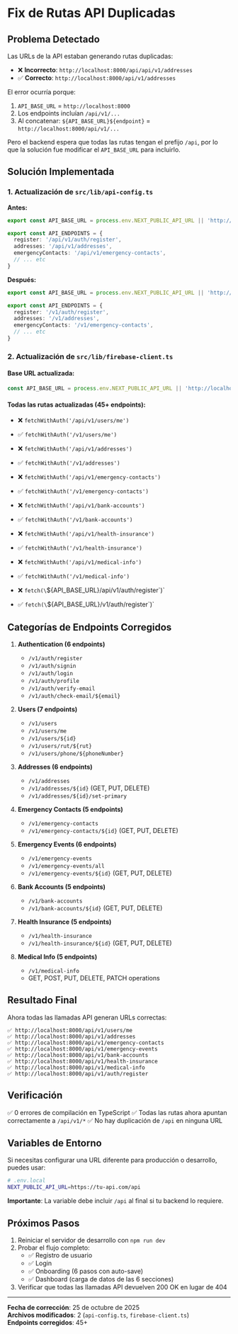 # Fix de Rutas API Duplicadas

## Problema Detectado
Las URLs de la API estaban generando rutas duplicadas:
- ❌ **Incorrecto**: `http://localhost:8000/api/api/v1/addresses`
- ✅ **Correcto**: `http://localhost:8000/api/v1/addresses`

El error ocurría porque:
1. `API_BASE_URL` = `http://localhost:8000` 
2. Los endpoints incluían `/api/v1/...`
3. Al concatenar: `${API_BASE_URL}${endpoint}` = `http://localhost:8000/api/v1/...`

Pero el backend espera que todas las rutas tengan el prefijo `/api`, por lo que la solución fue modificar el `API_BASE_URL` para incluirlo.

## Solución Implementada

### 1. Actualización de `src/lib/api-config.ts`
**Antes:**
```typescript
export const API_BASE_URL = process.env.NEXT_PUBLIC_API_URL || 'http://localhost:8000';

export const API_ENDPOINTS = {
  register: '/api/v1/auth/register',
  addresses: '/api/v1/addresses',
  emergencyContacts: '/api/v1/emergency-contacts',
  // ... etc
}
```

**Después:**
```typescript
export const API_BASE_URL = process.env.NEXT_PUBLIC_API_URL || 'http://localhost:8000/api';

export const API_ENDPOINTS = {
  register: '/v1/auth/register',
  addresses: '/v1/addresses',
  emergencyContacts: '/v1/emergency-contacts',
  // ... etc
}
```

### 2. Actualización de `src/lib/firebase-client.ts`

#### Base URL actualizada:
```typescript
const API_BASE_URL = process.env.NEXT_PUBLIC_API_URL || 'http://localhost:8000/api';
```

#### Todas las rutas actualizadas (45+ endpoints):
- ❌ `fetchWithAuth('/api/v1/users/me')` 
- ✅ `fetchWithAuth('/v1/users/me')`

- ❌ `fetchWithAuth('/api/v1/addresses')` 
- ✅ `fetchWithAuth('/v1/addresses')`

- ❌ `fetchWithAuth('/api/v1/emergency-contacts')` 
- ✅ `fetchWithAuth('/v1/emergency-contacts')`

- ❌ `fetchWithAuth('/api/v1/bank-accounts')` 
- ✅ `fetchWithAuth('/v1/bank-accounts')`

- ❌ `fetchWithAuth('/api/v1/health-insurance')` 
- ✅ `fetchWithAuth('/v1/health-insurance')`

- ❌ `fetchWithAuth('/api/v1/medical-info')` 
- ✅ `fetchWithAuth('/v1/medical-info')`

- ❌ `fetch(\`${API_BASE_URL}/api/v1/auth/register\`)` 
- ✅ `fetch(\`${API_BASE_URL}/v1/auth/register\`)`

## Categorías de Endpoints Corregidos

1. **Authentication (6 endpoints)**
   - `/v1/auth/register`
   - `/v1/auth/signin`
   - `/v1/auth/login`
   - `/v1/auth/profile`
   - `/v1/auth/verify-email`
   - `/v1/auth/check-email/${email}`

2. **Users (7 endpoints)**
   - `/v1/users`
   - `/v1/users/me`
   - `/v1/users/${id}`
   - `/v1/users/rut/${rut}`
   - `/v1/users/phone/${phoneNumber}`

3. **Addresses (6 endpoints)**
   - `/v1/addresses`
   - `/v1/addresses/${id}` (GET, PUT, DELETE)
   - `/v1/addresses/${id}/set-primary`

4. **Emergency Contacts (5 endpoints)**
   - `/v1/emergency-contacts`
   - `/v1/emergency-contacts/${id}` (GET, PUT, DELETE)

5. **Emergency Events (6 endpoints)**
   - `/v1/emergency-events`
   - `/v1/emergency-events/all`
   - `/v1/emergency-events/${id}` (GET, PUT, DELETE)

6. **Bank Accounts (5 endpoints)**
   - `/v1/bank-accounts`
   - `/v1/bank-accounts/${id}` (GET, PUT, DELETE)

7. **Health Insurance (5 endpoints)**
   - `/v1/health-insurance`
   - `/v1/health-insurance/${id}` (GET, PUT, DELETE)

8. **Medical Info (5 endpoints)**
   - `/v1/medical-info`
   - GET, POST, PUT, DELETE, PATCH operations

## Resultado Final

Ahora todas las llamadas API generan URLs correctas:

```
✅ http://localhost:8000/api/v1/users/me
✅ http://localhost:8000/api/v1/addresses
✅ http://localhost:8000/api/v1/emergency-contacts
✅ http://localhost:8000/api/v1/emergency-events
✅ http://localhost:8000/api/v1/bank-accounts
✅ http://localhost:8000/api/v1/health-insurance
✅ http://localhost:8000/api/v1/medical-info
✅ http://localhost:8000/api/v1/auth/register
```

## Verificación

✅ 0 errores de compilación en TypeScript
✅ Todas las rutas ahora apuntan correctamente a `/api/v1/*`
✅ No hay duplicación de `/api` en ninguna URL

## Variables de Entorno

Si necesitas configurar una URL diferente para producción o desarrollo, puedes usar:

```bash
# .env.local
NEXT_PUBLIC_API_URL=https://tu-api.com/api
```

**Importante**: La variable debe incluir `/api` al final si tu backend lo requiere.

## Próximos Pasos

1. Reiniciar el servidor de desarrollo con `npm run dev`
2. Probar el flujo completo:
   - ✅ Registro de usuario
   - ✅ Login
   - ✅ Onboarding (6 pasos con auto-save)
   - ✅ Dashboard (carga de datos de las 6 secciones)
3. Verificar que todas las llamadas API devuelven 200 OK en lugar de 404

---

**Fecha de corrección**: 25 de octubre de 2025  
**Archivos modificados**: 2 (`api-config.ts`, `firebase-client.ts`)  
**Endpoints corregidos**: 45+
